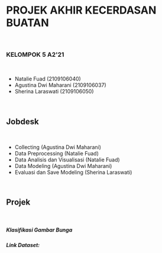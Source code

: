 <h1>PROJEK AKHIR KECERDASAN BUATAN</h1><br>

<h3>KELOMPOK 5 A2'21</h3><br>
<ul>
  <li>Natalie Fuad (2109106040)
  <li>Agustina Dwi Maharani (2109106037)
  <li>Sherina Laraswati (2109106050)
</ul><br>

<h2>Jobdesk</h2><br>
<ul>
  <li>Collecting (Agustina Dwi Maharani)
  <li>Data Preprocessing (Natalie Fuad)
  <li>Data Analisis dan Visualisasi (Natalie Fuad)
  <li>Data Modeling (Agustina Dwi Maharani) 
  <li>Evaluasi dan Save Modeling (Sherina Laraswati)
</ul><br>

<h2>Projek</h2><br>
<h5>Klasifikasi Gambar Bunga</h5>
<h5>Link Dataset: </h5><a href = "https://www.kaggle.com/datasets/alxmamaev/flowers-recognition"<br>
